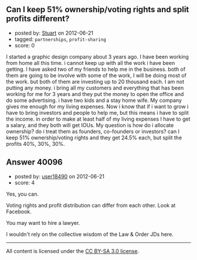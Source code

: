 ## Can I keep 51% ownership/voting rights and split profits different?

- posted by: [Stuart](https://stackexchange.com/users/-1/18489-stuart) on 2012-06-21
- tagged: `partnerships`, `profit-sharing`
- score: 0

I started a graphic design company about 3 years ago. I have been working from home all this time. i cannot keep up with all the work i have been getting. I have asked two of my friends to help me in the business. both of them are going to be involve with some of the work, I will be doing most of the work. but both of them are investing up to 20 thousand each. I am not putting any money. i bring all my customers and everything that has been working for me for 3 years and they put the money to open the office and do some advertising. i have two kids and a stay home wife. My company gives me enough for my living expenses. Now i know that if i want to grow i have to bring investors and people to help me, but this means i have to split the income. in order to make at least half of my living expenses I have to get a salary, and they both will get IOUs.
My question is how do i allocate ownership? do i treat them as founders, co-founders or investors?
can I keep 51% ownership/voting rights and they get 24.5% each, but split the profits 40%, 30%, 30%.


## Answer 40096

- posted by: [user18490](https://stackexchange.com/users/-1/18490-user18490) on 2012-06-21
- score: 4

Yes, you can.  

Voting rights and profit distribution can differ from each other.  Look at Facebook.  

You may want to hire a lawyer.  

I wouldn't rely on the collective wisdom of the Law & Order JDs here.



---

All content is licensed under the [CC BY-SA 3.0 license](https://creativecommons.org/licenses/by-sa/3.0/).
